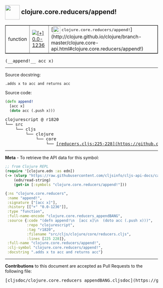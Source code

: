 ## <img width="48px" valign="middle" src="http://i.imgur.com/Hi20huC.png"> clojure.core.reducers/append!

 <table border="1">
<tr>

<td>function</td>
<td><a href="https://github.com/cljsinfo/cljs-api-docs/tree/0.0-1236"><img valign="middle" alt="[+] 0.0-1236" src="https://img.shields.io/badge/+-0.0--1236-lightgrey.svg"></a> </td>
<td>
[<img height="24px" valign="middle" src="http://i.imgur.com/1GjPKvB.png"> <samp>clojure.core.reducers/append!</samp>](http://clojure.github.io/clojure/branch-master/clojure.core-api.html#clojure.core.reducers/append!)
</td>
</tr>
</table>

 <samp>
(__append!__ acc x)<br>
</samp>

---




Source docstring:

```
.adds x to acc and returns acc
```

Source code:

```clj
(defn append!
  [acc x]
  (doto acc (.push x)))
```

 <pre>
clojurescript @ r1820
└── src
    └── cljs
        └── clojure
            └── core
                └── <ins>[reducers.cljs:225-228](https://github.com/clojure/clojurescript/blob/r1820/src/cljs/clojure/core/reducers.cljs#L225-L228)</ins>
</pre>


---

__Meta__ - To retrieve the API data for this symbol:

```clj
;; from Clojure REPL
(require '[clojure.edn :as edn])
(-> (slurp "https://raw.githubusercontent.com/cljsinfo/cljs-api-docs/catalog/cljs-api.edn")
    (edn/read-string)
    (get-in [:symbols "clojure.core.reducers/append!"]))
```

```clj
{:ns "clojure.core.reducers",
 :name "append!",
 :signature ["[acc x]"],
 :history [["+" "0.0-1236"]],
 :type "function",
 :full-name-encode "clojure.core.reducers_appendBANG",
 :source {:code "(defn append!\n  [acc x]\n  (doto acc (.push x)))",
          :repo "clojurescript",
          :tag "r1820",
          :filename "src/cljs/clojure/core/reducers.cljs",
          :lines [225 228]},
 :full-name "clojure.core.reducers/append!",
 :clj-symbol "clojure.core.reducers/append!",
 :docstring ".adds x to acc and returns acc"}

```

---

__Contributions__ to this document are accepted as Pull Requests to the following file:

 <pre>
[cljsdoc/clojure.core.reducers_appendBANG.cljsdoc](https://github.com/cljsinfo/cljs-api-docs/blob/master/cljsdoc/clojure.core.reducers_appendBANG.cljsdoc)
</pre>

